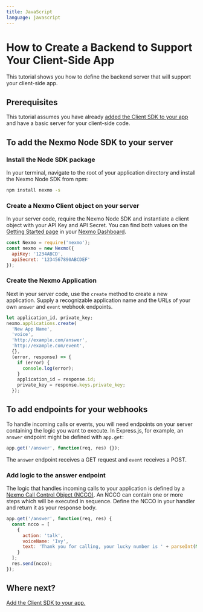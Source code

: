 ```yaml
---
title: JavaScript
language: javascript
---
```


# How to Create a Backend to Support Your Client-Side App

This tutorial shows you how to define the backend server that will support your client-side app. 

## Prerequisites

This tutorial assumes you have already [added the Client SDK to your app](https://developer.nexmo.com/client-sdk/setup/add-sdk-to-your-app) and have a basic server for your client-side code.

## To add the Nexmo Node SDK to your server

### Install the Node SDK package

In your terminal, navigate to the root of your application directory and install the Nexmo Node SDK from npm:

```bash
npm install nexmo -s
```

### Create a Nexmo Client object on your server

In your server code, require the Nexmo Node SDK and instantiate a client object with your API Key and API Secret. You can find both values on the [Getting Started page](https://dashboard.nexmo.com/getting-started-guide) in your [Nexmo Dashboard](https://dashboard.nexmo.com).

```javascript
const Nexmo = require('nexmo');
const nexmo = new Nexmo({
  apiKey: '1234ABCD',
  apiSecret: '1234567890ABCDEF'
});
```

### Create the Nexmo Application

Next in your server code, use the `create` method to create a new application. Supply a recognizable application name and the URLs of your own `answer` and `event` webhook endpoints.

```javascript
let application_id, private_key;
nexmo.applications.create(
  'New App Name', 
  'voice', 
  'http://example.com/answer', 
  'http://example.com/event', 
  {}, 
  (error, response) => {
    if (error) {
      console.log(error);
    }
    application_id = response.id; 
    private_key = response.keys.private_key;
  });
```

## To add endpoints for your webhooks

To handle incoming calls or events, you will need endpoints on your server containing the logic you want to execute. In Express.js, for example, an `answer` endpoint might be defined with `app.get`:

```javascript
app.get('/answer', function(req, res) {});
```

The `answer` endpoint receives a GET request and `event` receives a POST.

### Add logic to the answer endpoint

The logic that handles incoming calls to your application is defined by a [Nexmo Call Control Object (NCCO)](https://developer.nexmo.com/voice/voice-api/ncco-reference). An NCCO can contain one or more steps which will be executed in sequence. Define the NCCO in your handler and return it as your response body.

```javascript
app.get('/answer', function(req, res) {
  const ncco = [
    {
      action: 'talk',
      voiceName: 'Ivy',
      text: 'Thank you for calling, your lucky number is ' + parseInt(Math.random() * 100) + '. Goodbye.'
    }
  ];
  res.send(ncco);
});
```

## Where next? 

[Add the Client SDK to your app.](https://developer.nexmo.com/client-sdk/setup/add-sdk-to-your-app)

